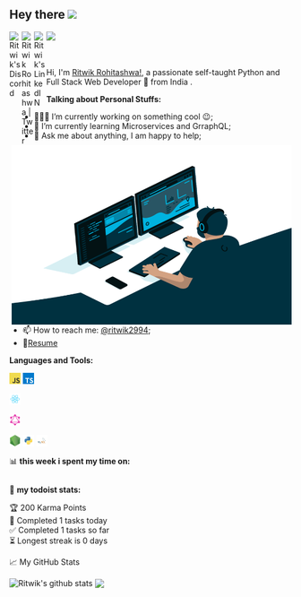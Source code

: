 

<!--
**Ritwik2994/ritwik2994** is a ✨ _special_ ✨ repository because its `README.md` (this file) appears on your GitHub profile.

Here are some ideas to get you started:

- 🔭 I’m currently working on ...
- 🌱 I’m currently learning ...
- 👯 I’m looking to collaborate on ...
- 🤔 I’m looking for help with ...
- 💬 Ask me about ...
- 📫 How to reach me: ...
- 😄 Pronouns: ...
- ⚡ Fun fact: ...
-->


## Hey there <img src="https://media.giphy.com/media/hvRJCLFzcasrR4ia7z/giphy.gif" width="25px">
<a href="https://discord.gg/pcWeGQTs">
  <img align="left" alt="Ritwik's Discord" width="22px" src="https://raw.githubusercontent.com/peterthehan/peterthehan/master/assets/discord.svg" />
</a>
<a href="https://twitter.com/ritwik2994">
  <img align="left" alt="Ritwik Rohitashwa | Twitter" width="22px" src="https://raw.githubusercontent.com/peterthehan/peterthehan/master/assets/twitter.svg" />
</a>
<a href="https://www.linkedin.com/in/ritwik-rohitashwa/">
  <img align="left" alt="Ritwik's LinkedIN" width="22px" src="https://raw.githubusercontent.com/peterthehan/peterthehan/master/assets/linkedin.svg" />
</a>


![](https://visitor-badge.glitch.me/badge?page_id=ritwik2994.ritwik2994)

<br />

Hi, I'm [Ritwik Rohitashwa!](https://ritwik.hashnode.dev/), a passionate self-taught Python and Full Stack Web Developer 🚀 from India .

  <img align="right" alt="GIF" src="https://github.com/Ritwik2994/ritwik2994/blob/master/code.gif?raw=true" width="500" height="320" />
  
**Talking about Personal Stuffs:**

- 👨🏽‍💻 I’m currently working on something cool :wink:;
- 🌱 I’m currently learning Microservices and  GrraphQL; 
- 💬 Ask me about anything, I am happy to help;
- 📫 How to reach me: [@ritwik2994](https://twitter.com/ritwik2994);
- 📝[Resume](https://drive.google.com/file/d/1mCYcZtDInuEgPu73B95IOo2O2_o0Yh31/view)

**Languages and Tools:**  

<code><img height="20" src="https://raw.githubusercontent.com/github/explore/80688e429a7d4ef2fca1e82350fe8e3517d3494d/topics/javascript/javascript.png"></code>
<code><img height="20" src="https://raw.githubusercontent.com/github/explore/80688e429a7d4ef2fca1e82350fe8e3517d3494d/topics/typescript/typescript.png"></code>

<code><img height="20" src="https://raw.githubusercontent.com/github/explore/80688e429a7d4ef2fca1e82350fe8e3517d3494d/topics/react/react.png"></code>

<code><img height="20" src="https://raw.githubusercontent.com/github/explore/5c058a388828bb5fde0bcafd4bc867b5bb3f26f3/topics/graphql/graphql.png"></code>

<code><img height="20" src="https://raw.githubusercontent.com/github/explore/80688e429a7d4ef2fca1e82350fe8e3517d3494d/topics/nodejs/nodejs.png"></code>
<code><img height="20" src="https://raw.githubusercontent.com/github/explore/80688e429a7d4ef2fca1e82350fe8e3517d3494d/topics/python/python.png"></code>
<code><img height="20" src="https://raw.githubusercontent.com/github/explore/80688e429a7d4ef2fca1e82350fe8e3517d3494d/topics/mysql/mysql.png"></code>


📊 **this week i spent my time on:**

<!--START_SECTION:waka-->
```text

```
<!--END_SECTION:waka-->



🚧 **my todoist stats:**

<!-- TODO-IST:START -->
🏆  200 Karma Points           
🌸  Completed 1 tasks today           
✅  Completed 1 tasks so far           
⏳  Longest streak is 0 days
<!-- TODO-IST:END -->

📈 My GitHub Stats


  <img align="center" src="https://github-readme-stats.vercel.app/api?username=ritwik2994&show_icons=true&show_icons=true&theme=material-palenight" alt="Ritwik's github stats" />
  <!-- Change the `github-readme-stats.anuraghazra1.vercel.app` to `github-readme-stats.vercel.app`  -->
  <img align="center" src="https://github-readme-stats.vercel.app/api/top-langs/?username=ritwik2994&layout=compact&theme=material-palenight" />


